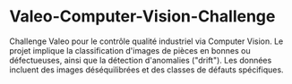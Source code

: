 # Valeo-Computer-Vision-Challenge
Challenge Valeo pour le contrôle qualité industriel via Computer Vision. Le projet implique la classification d'images de pièces en bonnes ou défectueuses, ainsi que la détection d'anomalies ("drift"). Les données incluent des images déséquilibrées et des classes de défauts spécifiques.
